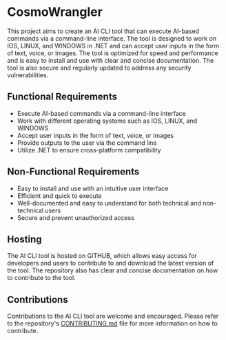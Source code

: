 # CosmoWrangler


This project aims to create an AI CLI tool that can execute AI-based commands via a command-line interface. The tool is designed to work on IOS, LINUX, and WINDOWS in .NET and can accept user inputs in the form of text, voice, or images. The tool is optimized for speed and performance and is easy to install and use with clear and concise documentation. The tool is also secure and regularly updated to address any security vulnerabilities.

## Functional Requirements

- Execute AI-based commands via a command-line interface
- Work with different operating systems such as IOS, LINUX, and WINDOWS
- Accept user inputs in the form of text, voice, or images
- Provide outputs to the user via the command line
- Utilize .NET to ensure cross-platform compatibility

## Non-Functional Requirements

- Easy to install and use with an intuitive user interface
- Efficient and quick to execute
- Well-documented and easy to understand for both technical and non-technical users
- Secure and prevent unauthorized access

## Hosting

The AI CLI tool is hosted on GITHUB, which allows easy access for developers and users to contribute to and download the latest version of the tool. The repository also has clear and concise documentation on how to contribute to the tool.

## Contributions

Contributions to the AI CLI tool are welcome and encouraged. Please refer to the repository's [CONTRIBUTING.md](http://contributing.md/) file for more information on how to contribute.
